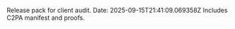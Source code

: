 Release pack for client audit. Date: 2025-09-15T21:41:09.069358Z
Includes C2PA manifest and proofs.
